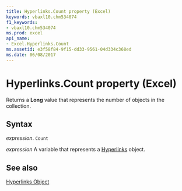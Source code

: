 ```yaml
---
title: Hyperlinks.Count property (Excel)
keywords: vbaxl10.chm534074
f1_keywords:
- vbaxl10.chm534074
ms.prod: excel
api_name:
- Excel.Hyperlinks.Count
ms.assetid: e3f58f84-9f15-dd33-9561-04d334c368ed
ms.date: 06/08/2017
---
```



# Hyperlinks.Count property (Excel)

Returns a  **Long** value that represents the number of objects in the collection.


## Syntax

_expression_. `Count`

_expression_ A variable that represents a [Hyperlinks](Excel.Hyperlinks.md) object.


## See also


[Hyperlinks Object](Excel.Hyperlinks.md)

